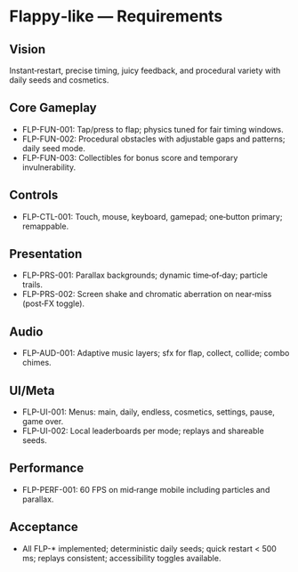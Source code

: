 # Flappy‑like — Requirements

## Vision

Instant‑restart, precise timing, juicy feedback, and procedural variety with daily seeds and cosmetics.

## Core Gameplay

- FLP-FUN-001: Tap/press to flap; physics tuned for fair timing windows.
- FLP-FUN-002: Procedural obstacles with adjustable gaps and patterns; daily seed mode.
- FLP-FUN-003: Collectibles for bonus score and temporary invulnerability.

## Controls

- FLP-CTL-001: Touch, mouse, keyboard, gamepad; one‑button primary; remappable.

## Presentation

- FLP-PRS-001: Parallax backgrounds; dynamic time‑of‑day; particle trails.
- FLP-PRS-002: Screen shake and chromatic aberration on near‑miss (post‑FX toggle).

## Audio

- FLP-AUD-001: Adaptive music layers; sfx for flap, collect, collide; combo chimes.

## UI/Meta

- FLP-UI-001: Menus: main, daily, endless, cosmetics, settings, pause, game over.
- FLP-UI-002: Local leaderboards per mode; replays and shareable seeds.

## Performance

- FLP-PERF-001: 60 FPS on mid‑range mobile including particles and parallax.

## Acceptance

- All FLP-\* implemented; deterministic daily seeds; quick restart < 500 ms; replays consistent; accessibility toggles available.
